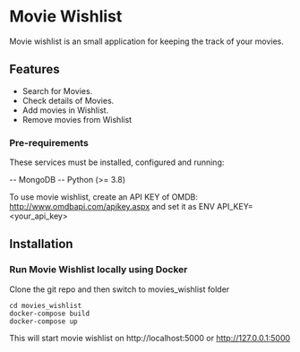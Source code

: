 # Movie Wishlist

Movie wishlist is an small application for keeping the track of your movies.

## Features

- Search for Movies.
- Check details of Movies.
- Add movies in Wishlist.
- Remove movies from Wishlist 

### Pre-requirements
These services must be installed, configured and running:

-- MongoDB
-- Python (>= 3.8)

To use movie wishlist, create an API KEY of OMDB: http://www.omdbapi.com/apikey.aspx
and set it as ENV API_KEY=<your_api_key>

## Installation

### Run Movie Wishlist locally using Docker

Clone the git repo and then switch to movies_wishlist folder
```
cd movies_wishlist
docker-compose build
docker-compose up
```

This will start movie wishlist on http://localhost:5000 or http://127.0.0.1:5000